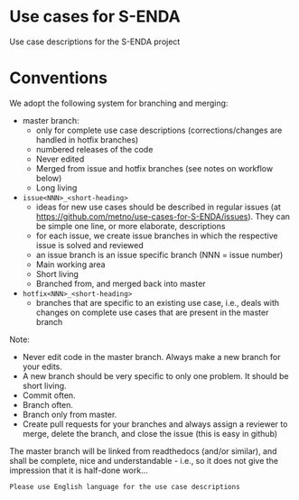 # Use cases for S-ENDA
Use case descriptions for the S-ENDA project

# Conventions


We adopt the following system for branching and merging:

* master branch: 
  * only for complete use case descriptions (corrections/changes are handled in hotfix branches)
  * numbered releases of the code
  * Never edited
  * Merged from issue and hotfix branches (see notes on workflow below)
  * Long living
* `issue<NNN>_<short-heading>`
  * ideas for new use cases should be described in regular issues (at
      https://github.com/metno/use-cases-for-S-ENDA/issues). They can be simple one line, or more
      elaborate, descriptions
  * for each issue, we create issue branches in which the respective issue is solved and reviewed
  * an issue branch is an issue specific branch (NNN = issue number)
  * Main working area
  * Short living
  * Branched from, and merged back into master
* `hotfix<NNN>_<short-heading>`
  * branches that are specific to an existing use case, i.e., deals with changes on complete use cases that are present in the master branch


Note:

* Never edit code in the master branch. Always make a new branch for your edits.
* A new branch should be very specific to only one problem. It should be short living.
* Commit often.
* Branch often.
* Branch only from master.
* Create pull requests for your branches and always assign a reviewer to merge, delete the branch, and close the issue (this is easy in github)



The master branch will be linked from readthedocs (and/or similar), and shall be complete, nice and
understandable - i.e., so it does not give the impression that it is half-done work...

    Please use English language for the use case descriptions
